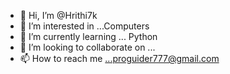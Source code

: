 - 👋 Hi, I’m @Hrithi7k
- 👀 I’m interested in ...Computers
- 🌱 I’m currently learning ... Python
- 💞️ I’m looking to collaborate on ...
- 📫 How to reach me ...proguider777@gmail.com

<!---
Hrithi7k/Hrithi7k is a ✨ special ✨ repository because its `README.md` (this file) appears on your GitHub profile.
You can click the Preview link to take a look at your changes.
--->
